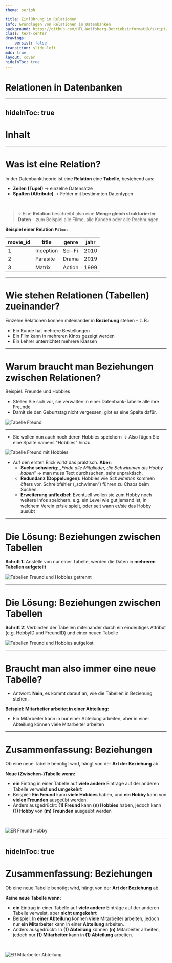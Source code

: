```yaml
---
theme: seriph

title: Einführung in Relationen
info: Grundlagen von Relationen in Datenbanken
background: https://github.com/HTL-Wolfsberg-Betriebsinformatik/skript/blob/main/slides/content/slides/background-cover-16-9.webp?raw=true
class: text-center
drawings:
    persist: false
transition: slide-left
mdc: true
layout: cover
hideInToc: true
---
```


# Relationen in Datenbanken

---
hideInToc: true
---

# Inhalt

<Toc minDepth="1" maxDepth="1" />

---

# Was ist eine Relation?

In der Datenbanktheorie ist eine **Relation** eine **Tabelle**, bestehend aus:

- **Zeilen (Tupel)** → einzelne Datensätze
- **Spalten (Attribute)** → Felder mit bestimmten Datentypen

<br>

> 💡 Eine **Relation** beschreibt also eine **Menge gleich strukturierter Daten** – zum Beispiel alle Filme, alle Kunden oder alle Rechnungen.

**Beispiel einer Relation `Filme`:**

| movie_id | title        | genre    | jahr |
|----------|--------------|----------|------|
| 1        | Inception    | Sci-Fi   | 2010 |
| 2        | Parasite     | Drama    | 2019 |
| 3        | Matrix       | Action   | 1999 | 

---

# Wie stehen Relationen (Tabellen) zueinander?

Einzelne Relationen können miteinander in **Beziehung** stehen – z. B.:

- Ein Kunde hat mehrere Bestellungen
- Ein Film kann in mehreren Kinos gezeigt werden
- Ein Lehrer unterrichtet mehrere Klassen

---

# Warum braucht man Beziehungen zwischen Relationen?

Beispiel: Freunde und Hobbies

- Stellen Sie sich vor, sie verwalten in einer Datenbank-Tabelle alle ihre Freunde
- Damit sie den Geburtstag nicht vergessen, gibt es eine Spalte dafür.

![Tabelle Freund](./assets/relation-friends.drawio.png)


---

- Sie wollen nun auch noch deren Hobbies speichern → Also fügen Sie eine Spalte namens "Hobbies" hinzu

![Tabelle Freund mit Hobbies](./assets/relation-friends-with-hobbies.drawio.png)

- Auf den ersten Blick wirkt das praktisch. <span class="text-red-500">**Aber:**</span>
    - **Suche schwierig**: *„Finde alle Mitglieder, die Schwimmen als Hobby haben“* → man muss Text durchsuchen, sehr unpraktisch.
    - **Redundanz (Doppelungen):** Hobbies wie *Schwimmen* kommen öfters vor. Schreibfehler („schwimen“) führen zu Chaos beim Suchen.
    - **Erweiterung unflexibel:** Eventuell wollen sie zum Hobby noch weitere Infos speichern. e.g. ein Level wie gut jemand ist, in welchem Verein er/sie spielt, oder seit wann er/sie das Hobby ausübt 

---

# Die Lösung: Beziehungen zwischen Tabellen

**Schritt 1:** Anstelle von nur einer Tabelle, werden die Daten in **mehreren Tabellen aufgeteilt**

![Tabellen Freund und Hobbies getrennt](./assets/relation-friends-correct.drawio.png)

---

# Die Lösung: Beziehungen zwischen Tabellen

**Schritt 2:** Verbinden der Tabellen miteinander durch ein eindeutiges Attribut (e.g. HobbyID und FreundID) und einer neuen Tabelle

![Tabellen Freund und Hobbies aufgelöst](./assets/relation-friends-correct-connected.drawio.png)

---

# Braucht man also immer eine neue Tabelle?

- Antwort: **Nein**, es kommt darauf an, wie die Tabellen in Beziehung stehen.

**Beispiel: Mitarbeiter arbeitet in einer Abteilung:**
- Ein Mitarbeiter kann in nur einer Abteilung arbeiten, aber in einer Abteilung können viele Mitarbeiter arbeiten

<v-switch>
<template #0>

![Mitarbeiter und Abteilung](./assets/relation-employee-department.drawio.png)

</template>
<template #1>

![Mitarbeiter und Abteilung verbunden](./assets/relation-employee-department-connected.drawio.png)

</template>
</v-switch>

---

# Zusammenfassung: Beziehungen

Ob eine neue Tabelle benötigt wird, hängt von der **Art der Beziehung** ab.

**<span class="text-green-500">Neue</span> (Zwischen-)Tabelle wenn:**

- **ein** Eintrag in einer Tabelle auf **viele andere** Einträge auf der anderen Tabelle verweist <span class="text-green-500">**und umgekehrt**</span>
- Beispiel: **Ein Freund** kann **viele Hobbies** haben, und **ein Hobby** kann von **vielen Freunden** ausgeübt werden.
- Anders ausgedrückt: **(1) Freund** kann **(n) Hobbies** haben, jedoch kann **(1) Hobby** von **(m) Freunden** ausgeübt werden

<br>

![ER Freund Hobby](./assets/er-friend-hobby.drawio.png)

---
hideInToc: true
---

# Zusammenfassung: Beziehungen

Ob eine neue Tabelle benötigt wird, hängt von der **Art der Beziehung** ab.

**<span class="text-red-500">Keine</span> neue Tabelle wenn:**

- **ein** Eintrag in einer Tabelle auf **viele andere** Einträge auf der anderen Tabelle verweist, aber **<span class="text-red-500">nicht</span> umgekehrt**
- Beispiel: In **einer Abteilung** können **viele** Mitarbeiter arbeiten, jedoch nur **ein Mitarbeiter** kann in einer **Abteilung** arbeiten.
- Anders ausgedrückt: In **(1) Abteilung** können **(n)** Mitarbeiter arbeiten, jedoch nur **(1) Mitarbeiter** kann in **(1) Abteilung** arbeiten.

<br>

![ER Mitarbeiter Abteilung](./assets/er-employee-department.drawio.png)